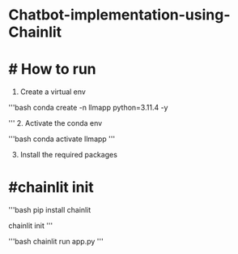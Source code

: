 # Chatbot-implementation-using-Chainlit

# # How to run 

1. Create a virtual env

'''bash
conda create -n llmapp python=3.11.4 -y

'''
2. Activate the conda env

'''bash
conda activate llmapp
'''

3.  Install the required packages


# #chainlit init

'''bash
pip install chainlit

chainlit init
'''

'''bash
chainlit run app.py
'''